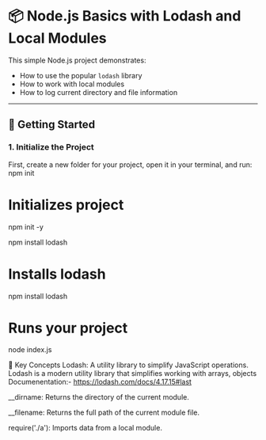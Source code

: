 # 📦 Node.js Basics with Lodash and Local Modules

This simple Node.js project demonstrates:

- How to use the popular `lodash` library
- How to work with local modules
- How to log current directory and file information

---

## 🚀 Getting Started

### 1. Initialize the Project

First, create a new folder for your project, open it in your terminal, and run:
npm init
# Initializes project
npm init -y   

npm install lodash
# Installs lodash
npm install lodash
 

# Runs your project
node index.js 


🧰 Key Concepts
Lodash: A utility library to simplify JavaScript operations.
        Lodash is a modern utility library that simplifies working with arrays, objects
Documenentation:- https://lodash.com/docs/4.17.15#last

__dirname: Returns the directory of the current module.

__filename: Returns the full path of the current module file.

require('./a'): Imports data from a local module.

